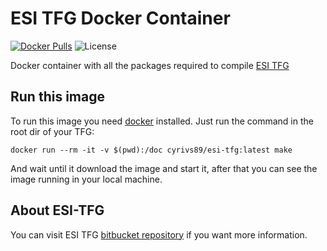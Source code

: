 # ESI TFG Docker Container
[![Docker Pulls](https://img.shields.io/docker/pulls/cyrivs89/esi-tfg.svg?style=plastic)](https://hub.docker.com/r/cyrivs89/esi-tfg/)
![License](https://img.shields.io/badge/License-GPL-blue.svg?style=plastic)

Docker container with all the packages required to compile [ESI TFG](https://bitbucket.org/arco_group/esi-tfg) 

## Run this image

To run this image you need [docker](http://docker.com) installed. Just run the command in the root dir of your TFG:

    docker run --rm -it -v $(pwd):/doc cyrivs89/esi-tfg:latest make

And wait until it download the image and start it, after that you can see the image running in your local machine.

## About ESI-TFG

You can visit ESI TFG [bitbucket repository](https://bitbucket.org/arco_group/esi-tfg) if you want more information.

